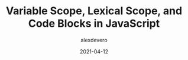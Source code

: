 ---
author: alexdevero
date: 2021-04-12
tags:
  - javascript
target_url: https://blog.alexdevero.com/variable-scope-javascript/
title: Variable Scope, Lexical Scope, and Code Blocks in JavaScript
---